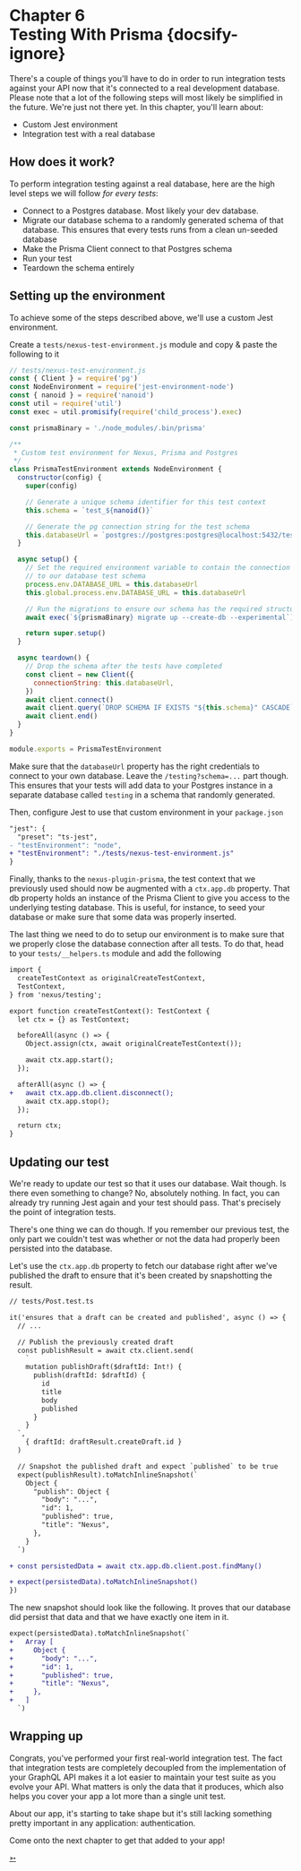 # Chapter 6 <br> Testing With Prisma {docsify-ignore}

There's a couple of things you'll have to do in order to run integration tests against your API now that it's connected to a real development database. Please note that a lot of the following steps will most likely be simplified in the future. We're just not there yet. In this chapter, you'll learn about:

- Custom Jest environment
- Integration test with a real database

## How does it work?

To perform integration testing against a real database, here are the high level steps we will follow _for every tests_:

- Connect to a Postgres database. Most likely your dev database.
- Migrate our database schema to a randomly generated schema of that database. This ensures that every tests runs from a clean un-seeded database
- Make the Prisma Client connect to that Postgres schema
- Run your test
- Teardown the schema entirely

## Setting up the environment

To achieve some of the steps described above, we'll use a custom Jest environment.

Create a `tests/nexus-test-environment.js` module and copy & paste the following to it

```js
// tests/nexus-test-environment.js
const { Client } = require('pg')
const NodeEnvironment = require('jest-environment-node')
const { nanoid } = require('nanoid')
const util = require('util')
const exec = util.promisify(require('child_process').exec)

const prismaBinary = './node_modules/.bin/prisma'

/**
 * Custom test environment for Nexus, Prisma and Postgres
 */
class PrismaTestEnvironment extends NodeEnvironment {
  constructor(config) {
    super(config)

    // Generate a unique schema identifier for this test context
    this.schema = `test_${nanoid()}`

    // Generate the pg connection string for the test schema
    this.databaseUrl = `postgres://postgres:postgres@localhost:5432/testing?schema=${this.schema}`
  }

  async setup() {
    // Set the required environment variable to contain the connection string
    // to our database test schema
    process.env.DATABASE_URL = this.databaseUrl
    this.global.process.env.DATABASE_URL = this.databaseUrl

    // Run the migrations to ensure our schema has the required structure
    await exec(`${prismaBinary} migrate up --create-db --experimental`)

    return super.setup()
  }

  async teardown() {
    // Drop the schema after the tests have completed
    const client = new Client({
      connectionString: this.databaseUrl,
    })
    await client.connect()
    await client.query(`DROP SCHEMA IF EXISTS "${this.schema}" CASCADE`)
    await client.end()
  }
}

module.exports = PrismaTestEnvironment
```

Make sure that the `databaseUrl` property has the right credentials to connect to your own database.
Leave the `/testing?schema=...` part though. This ensures that your tests will add data to your Postgres instance in a separate database called `testing` in a schema that randomly generated.

Then, configure Jest to use that custom environment in your `package.json`

```diff
"jest": {
  "preset": "ts-jest",
- "testEnvironment": "node",
+ "testEnvironment": "./tests/nexus-test-environment.js"
}
```

Finally, thanks to the `nexus-plugin-prisma`, the test context that we previously used should now be augmented with a `ctx.app.db` property. That db property holds an instance of the Prisma Client to give you access to the underlying testing database. This is useful, for instance, to seed your database or make sure that some data was properly inserted.

The last thing we need to do to setup our environment is to make sure that we properly close the database connection after all tests. To do that, head to your `tests/__helpers.ts` module and add the following

```diff
import {
  createTestContext as originalCreateTestContext,
  TestContext,
} from 'nexus/testing';

export function createTestContext(): TestContext {
  let ctx = {} as TestContext;

  beforeAll(async () => {
    Object.assign(ctx, await originalCreateTestContext());

    await ctx.app.start();
  });

  afterAll(async () => {
+   await ctx.app.db.client.disconnect();
    await ctx.app.stop();
  });

  return ctx;
}
```

## Updating our test

We're ready to update our test so that it uses our database. Wait though. Is there even something to change?
No, absolutely nothing. In fact, you can already try running Jest again and your test should pass. That's precisely the point of integration tests.

There's one thing we can do though. If you remember our previous test, the only part we couldn't test was whether or not the data had properly been persisted into the database.

Let's use the `ctx.app.db` property to fetch our database right after we've published the draft to ensure that it's been created by snapshotting the result.

```diff
// tests/Post.test.ts

it('ensures that a draft can be created and published', async () => {
  // ...

  // Publish the previously created draft
  const publishResult = await ctx.client.send(
    `
    mutation publishDraft($draftId: Int!) {
      publish(draftId: $draftId) {
        id
        title
        body
        published
      }
    }
  `,
    { draftId: draftResult.createDraft.id }
  )

  // Snapshot the published draft and expect `published` to be true
  expect(publishResult).toMatchInlineSnapshot(`
    Object {
      "publish": Object {
        "body": "...",
        "id": 1,
        "published": true,
        "title": "Nexus",
      },
    }
  `)

+ const persistedData = await ctx.app.db.client.post.findMany()

+ expect(persistedData).toMatchInlineSnapshot()
})
```

The new snapshot should look like the following. It proves that our database did persist that data and that we have exactly one item in it.

```diff
expect(persistedData).toMatchInlineSnapshot(`
+   Array [
+     Object {
+       "body": "...",
+       "id": 1,
+       "published": true,
+       "title": "Nexus",
+     },
+   ]
  `)
```

## Wrapping up

Congrats, you've performed your first real-world integration test. The fact that integration tests are completely decoupled from the implementation of your GraphQL API makes it a lot easier to maintain your test suite as you evolve your API. What matters is only the data that it produces, which also helps you cover your app a lot more than a single unit test.

About our app, it's starting to take shape but it's still lacking something pretty important in any application: authentication.

Come onto the next chapter to get that added to your app!

<div class="NextIs NextChapter"></div>

[➳](/tutorial/chapter-7-authentication)
